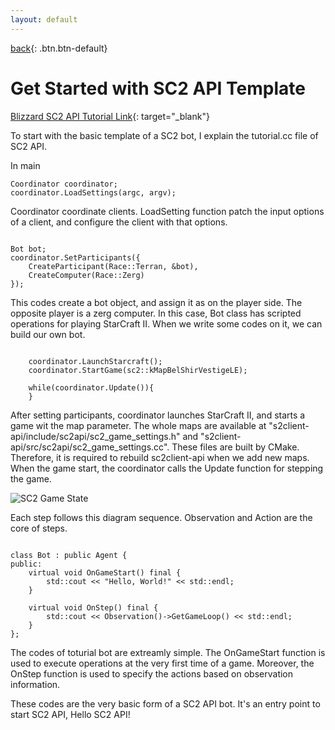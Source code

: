 ```yaml
---
layout: default
---
```

[back](./scriptedblizzMain){: .btn.btn-default}

# Get Started with SC2 API Template

[Blizzard SC2 API Tutorial Link](https://github.com/Blizzard/s2client-api/blob/master/docs/tutorial1.md){: target="_blank"}

To start with the basic template of a SC2 bot, I explain the tutorial.cc file of SC2 API.

In main

	Coordinator coordinator;
    coordinator.LoadSettings(argc, argv);

Coordinator coordinate clients. LoadSetting function patch the input options of a client, and configure the client with that options.  

<pre><code>
Bot bot;
coordinator.SetParticipants({
    CreateParticipant(Race::Terran, &bot),
    CreateComputer(Race::Zerg)
});
</code></pre>

This codes create a bot object, and assign it as on the player side. The opposite player is a zerg computer. In this case, Bot class has scripted operations for playing StarCraft II. When we write some codes on it, we can build our own bot.

<pre><code>
	coordinator.LaunchStarcraft();
    coordinator.StartGame(sc2::kMapBelShirVestigeLE);

    while(coordinator.Update()){
    }
</code></pre>

After setting participants, coordinator launches StarCraft II, and starts a game wit the map parameter. The whole maps are available at "s2client-api/include/sc2api/sc2_game_settings.h" and "s2client-api/src/sc2api/sc2_game_settings.cc". These files are built by CMake. Therefore, it is required to rebuild sc2client-api when we add new maps. 
When the game start, the coordinator calls the Update function for stepping the game.

![SC2 Game State](../../Plat/gameDiagram.png)

Each step follows this diagram sequence. Observation and Action are the core of steps. 

<pre><code>
class Bot : public Agent {
public:
    virtual void OnGameStart() final {
        std::cout << "Hello, World!" << std::endl;
    }

    virtual void OnStep() final {
        std::cout << Observation()->GetGameLoop() << std::endl;
    }
};
</code></pre>

The codes of toturial bot are extreamly simple. The OnGameStart function is used to execute operations at the very first time of a game. Moreover, the OnStep function is used to specify the actions based on observation information. 

These codes are the very basic form of a SC2 API bot. It's an entry point to start SC2 API, Hello SC2 API!